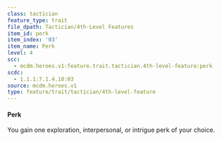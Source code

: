 ```yaml
---
class: tactician
feature_type: trait
file_dpath: Tactician/4th-Level Features
item_id: perk
item_index: '03'
item_name: Perk
level: 4
scc:
  - mcdm.heroes.v1:feature.trait.tactician.4th-level-feature:perk
scdc:
  - 1.1.1:7.1.4.10:03
source: mcdm.heroes.v1
type: feature/trait/tactician/4th-level-feature
---
```


#### Perk

You gain one exploration, interpersonal, or intrigue perk of your choice.
